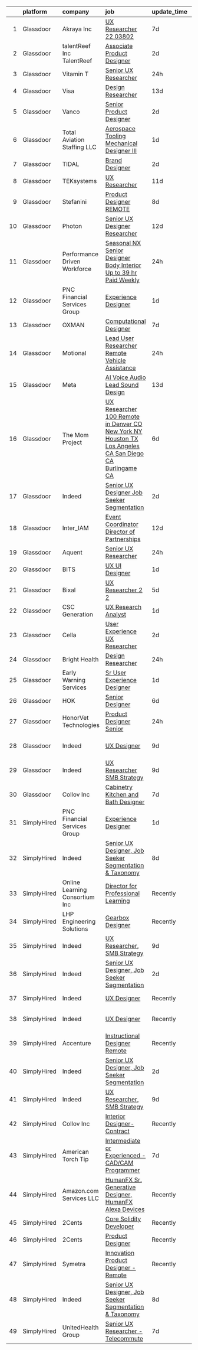 

|    | platform    | company                        | job                                                                                                                                                                                                                                                                                                                                                                                                                                                                                                                                                                                                                                                                                                                                                                                                                                                                                                                                                                                                                                                                                                                                                                                                                                                                                                                                                                                                                                                                                                                                                                                                   | update_time   | location                   |
|---:|:------------|:-------------------------------|:------------------------------------------------------------------------------------------------------------------------------------------------------------------------------------------------------------------------------------------------------------------------------------------------------------------------------------------------------------------------------------------------------------------------------------------------------------------------------------------------------------------------------------------------------------------------------------------------------------------------------------------------------------------------------------------------------------------------------------------------------------------------------------------------------------------------------------------------------------------------------------------------------------------------------------------------------------------------------------------------------------------------------------------------------------------------------------------------------------------------------------------------------------------------------------------------------------------------------------------------------------------------------------------------------------------------------------------------------------------------------------------------------------------------------------------------------------------------------------------------------------------------------------------------------------------------------------------------------|:--------------|:---------------------------|
|  1 | Glassdoor   | Akraya Inc                     | [UX Researcher   22 03802](https://www.glassdoor.com/partner/jobListing.htm?pos=116&ao=1136043&s=58&guid=00000182679f4cb49898dfc1a489345c&src=GD_JOB_AD&t=SR&vt=w&cs=1_12da79b4&cb=1659595869703&jobListingId=1008033552694&jrtk=3-0-1g9jpuj73k6ev801-1g9jpuj7iirl3800-db53e58057eee83a-)                                                                                                                                                                                                                                                                                                                                                                                                                                                                                                                                                                                                                                                                                                                                                                                                                                                                                                                                                                                                                                                                                                                                                                                                                                                                                                             | 7d            | Mountain View, CA          |
|  2 | Glassdoor   | talentReef  Inc    TalentReef  | [Associate Product Designer](https://www.glassdoor.com/partner/jobListing.htm?pos=120&ao=1136043&s=58&guid=00000182679f4cb49898dfc1a489345c&src=GD_JOB_AD&t=SR&vt=w&ea=1&cs=1_aa77d902&cb=1659595869704&jobListingId=1008043502935&jrtk=3-0-1g9jpuj73k6ev801-1g9jpuj7iirl3800-c3207817c4df94fb-)                                                                                                                                                                                                                                                                                                                                                                                                                                                                                                                                                                                                                                                                                                                                                                                                                                                                                                                                                                                                                                                                                                                                                                                                                                                                                                      | 2d            | Denver, CO                 |
|  3 | Glassdoor   | Vitamin T                      | [Senior UX Researcher](https://www.glassdoor.com/partner/jobListing.htm?pos=111&ao=1110586&s=58&guid=00000182679f4cb49898dfc1a489345c&src=GD_JOB_AD&t=SR&vt=w&cs=1_c514a18c&cb=1659595869703&jobListingId=1008050982766&cpc=2CAED5C921A5F994&jrtk=3-0-1g9jpuj73k6ev801-1g9jpuj7iirl3800-1200f6927eaa51f5--6NYlbfkN0DMrcEu7yrtATojKJA7cEzGQ3FdRGWLh0CZQInL4ECGI6k5tN82kdM0OKoro5eXmjo25juUC15Bn_5FvpvryvsrTLUL2oDjCcrQC04tAygTwCOHWWIXXUrE7H70wm1oIINCoA90hGUIv0GH0S6mX26R4nvW9OaQClBfjsAi7lh3itrHhLr5X1-LkC3xwyPgHZndvk2p9dEeyUKgjEgKK7XyecNPDHoPXkL9PxlUKHifQElrzrN89RbCrf60Ej-cVZVleycFgeUVs9FfqlaQUcQYJHNHFgCPkzt6FB0h8JetD_RRsuP5VEnR9NBZBQCR8cRkT0IFsGOjRkrqEYHYhK42dJt2Vcy15d_m-hnKH5Tz17JdSGT5Z6d3MfCf7mlxlNzuC_MmspaMvNilgsJRcf-ZTgN0k98KbrsEknclrjzd8M1JX5g7DKNLw488muli6VwtRjz3Wz31uTSvpm4wMl-O)                                                                                                                                                                                                                                                                                                                                                                                                                                                                                                                                                                                                                                                                                                                                                                                            | 24h           | Remote                     |
|  4 | Glassdoor   | Visa                           | [Design Researcher](https://www.glassdoor.com/partner/jobListing.htm?pos=121&ao=1136043&s=58&guid=00000182679f4cb49898dfc1a489345c&src=GD_JOB_AD&t=SR&vt=w&cs=1_4c94367c&cb=1659595869704&jobListingId=1008021641912&jrtk=3-0-1g9jpuj73k6ev801-1g9jpuj7iirl3800-1e7e7fdd79c17e05-)                                                                                                                                                                                                                                                                                                                                                                                                                                                                                                                                                                                                                                                                                                                                                                                                                                                                                                                                                                                                                                                                                                                                                                                                                                                                                                                    | 13d           | Denver, CO                 |
|  5 | Glassdoor   | Vanco                          | [Senior Product Designer](https://www.glassdoor.com/partner/jobListing.htm?pos=119&ao=1136043&s=58&guid=00000182679f4cb49898dfc1a489345c&src=GD_JOB_AD&t=SR&vt=w&cs=1_66ec9df1&cb=1659595869704&jobListingId=1008045533969&jrtk=3-0-1g9jpuj73k6ev801-1g9jpuj7iirl3800-edf5500286d90d1a-)                                                                                                                                                                                                                                                                                                                                                                                                                                                                                                                                                                                                                                                                                                                                                                                                                                                                                                                                                                                                                                                                                                                                                                                                                                                                                                              | 2d            | Remote                     |
|  6 | Glassdoor   | Total Aviation Staffing  LLC   | [Aerospace Tooling Mechanical Designer III](https://www.glassdoor.com/partner/jobListing.htm?pos=127&ao=1136043&s=58&guid=00000182679f4cb49898dfc1a489345c&src=GD_JOB_AD&t=SR&vt=w&ea=1&cs=1_d6d519a3&cb=1659595869704&jobListingId=1008048584373&jrtk=3-0-1g9jpuj73k6ev801-1g9jpuj7iirl3800-0094d85b17996594-)                                                                                                                                                                                                                                                                                                                                                                                                                                                                                                                                                                                                                                                                                                                                                                                                                                                                                                                                                                                                                                                                                                                                                                                                                                                                                       | 1d            | Macomb, MI                 |
|  7 | Glassdoor   | TIDAL                          | [Brand Designer](https://www.glassdoor.com/partner/jobListing.htm?pos=115&ao=1136043&s=58&guid=00000182679f4cb49898dfc1a489345c&src=GD_JOB_AD&t=SR&vt=w&cs=1_3008dfe3&cb=1659595869703&jobListingId=1008046109956&jrtk=3-0-1g9jpuj73k6ev801-1g9jpuj7iirl3800-eaaac7ea9afa7278-)                                                                                                                                                                                                                                                                                                                                                                                                                                                                                                                                                                                                                                                                                                                                                                                                                                                                                                                                                                                                                                                                                                                                                                                                                                                                                                                       | 2d            | New York, NY               |
|  8 | Glassdoor   | TEKsystems                     | [UX Researcher](https://www.glassdoor.com/partner/jobListing.htm?pos=110&ao=1110586&s=58&guid=00000182679f4cb49898dfc1a489345c&src=GD_JOB_AD&t=SR&vt=w&cs=1_6ef713ce&cb=1659595869703&jobListingId=1008024266120&cpc=B076152010A3B66C&jrtk=3-0-1g9jpuj73k6ev801-1g9jpuj7iirl3800-4a893de833f8edc7--6NYlbfkN0AuKz8EBO1xHDEL7V2YF9xF3dC_I9B9i-Zw2Jh8clPMK9BxhHDJszxSyW718EipT5OKVo0l8fGahg7JVHHTvhMl6NWgDS8cwN9dycP3fH88SEte35WzHnr9jI2zsKnd3aTaH-zb4Mlwe4dGjQZzahKkmSZE0za2Dzfn-JC1lqc6IDMnUy-JJeXOZOvHJn-PgvuibqL3DB7J3ehFkKkR5j7PEbG4pHLL89Zy2Q0UOo7NQOGVV4CyPkiielr9dT8SjlxML4ZDQUhqN2e9ZjAtTDpp8Uh0-btF_1RzAwkFLDhNgP0UBSgsMbyC6sFZTxGvuYJ36Y_QN9dKWBqKTY_LnCw-i3ZXItpaqJjMVeuqJHDdazRmoJ_XhkfXJsBt3jq4RB_tfC3evWUG4RyUG-MGu6LObg3LnZv4w-14bjqJq6fVxmz1Nt0hI_vHJL8q2bMdBzvNCbT5bnO5VXzOkKK-wwEIvNJrSSKyFkeYnIhG-zzIzKSIebTf91WwhgIhKOdF41RW51nb6Nh74JoB9uqxX4sO9irYAtVLOTM05ZEtDQ0UoNd5tmPA-9Ko7u9vsqMzELhuiy6svVnXNKSjCQWPiKAC5updCAwLDemaaMm-Sjb84wDEPy4TTyNtp0RfM7UNh9Mo9gpIXFQ0kEPzfqTOqWUdUIaH4RwQ_x6Ckz3JbldkfQtydSt-HzUsznBeTD7zdNzAB9FqSjA3PepDge16tEkhSNqHEcseWRrbWZsMomtofuLtGVTUi7ZF61dRvbW5xLL6JKOyESmEJUhlmKIwUAqIX5Rg7AO2jH_1MNoR61NK6ygRIditD9-ymoBYnFuRWLP2uVsKmCFsOQZrT_3_4gcAH6ZB1Fh_TIvy0DgdYSzYPgS4yzY8T63WqSFMzyOpZC0qkfT9b515DfQDRipg4i1TzEDzAr9-psJqNc56JTLtK6q0ai96W1Rqp6EWm27rnQs%3D)                                                                                                                                                                                                                                                                                     | 11d           | Sunnyvale, CA              |
|  9 | Glassdoor   | Stefanini                      | [Product Designer   REMOTE](https://www.glassdoor.com/partner/jobListing.htm?pos=114&ao=1136043&s=58&guid=00000182679f4cb49898dfc1a489345c&src=GD_JOB_AD&t=SR&vt=w&ea=1&cs=1_8852a5a8&cb=1659595869703&jobListingId=1008031185723&jrtk=3-0-1g9jpuj73k6ev801-1g9jpuj7iirl3800-603b02cc24df940a-)                                                                                                                                                                                                                                                                                                                                                                                                                                                                                                                                                                                                                                                                                                                                                                                                                                                                                                                                                                                                                                                                                                                                                                                                                                                                                                       | 8d            | Remote                     |
| 10 | Glassdoor   | Photon                         | [Senior UX Designer   Researcher](https://www.glassdoor.com/partner/jobListing.htm?pos=129&ao=1136043&s=58&guid=00000182679f4cb49898dfc1a489345c&src=GD_JOB_AD&t=SR&vt=w&cs=1_e477284a&cb=1659595869704&jobListingId=1008023751498&jrtk=3-0-1g9jpuj73k6ev801-1g9jpuj7iirl3800-3382a5d53fccdd23-)                                                                                                                                                                                                                                                                                                                                                                                                                                                                                                                                                                                                                                                                                                                                                                                                                                                                                                                                                                                                                                                                                                                                                                                                                                                                                                      | 12d           | Washington State           |
| 11 | Glassdoor   | Performance Driven Workforce   | [Seasonal NX Senior Designer   Body Interior  Up to  39 hr  Paid Weekly ](https://www.glassdoor.com/partner/jobListing.htm?pos=106&ao=1110586&s=58&guid=00000182679f4cb49898dfc1a489345c&src=GD_JOB_AD&t=SR&vt=w&ea=1&cs=1_671ed201&cb=1659595869702&jobListingId=1008050454870&cpc=45DC3EB807283E85&jrtk=3-0-1g9jpuj73k6ev801-1g9jpuj7iirl3800-ab71d20a5b18ee41--6NYlbfkN0Dq7wNF6jtLSy1OOYImMj30m8766OlcFNaTQzBYMmYZTRsEBKSn0giEyxH-1f0xX1YOqYBCxATsfRQEnT0NH5f9FW7_Mf--eRn7OUz2ERx-95yHyYbIwbEfsHX17XpPl4rLIpMJ6Ui7TM6z2kX_5FpaYQ5Cl6feZwljN4TlL9c1ldBpycCaV6TjBjCLUBSdiFpUYZkH-YKMoRZj8bMx5Uim-X3EJU902Z8rcx94D_0MeoMiVclFJ6RthaM3mTPi5MyWF5V5cf18wMwV5l_B6KcTq7VsD0DAq4RQvGjHmEBdBmiqTlWeW3p8l8hDW4cuS503gV51prxBPelP2MbCE6RLFr8YvB5aaixpTblmRXTryVw88xmMA6-9QSJa2Ht408qllBATjlyUD32ubW85q1wWdV5gRM5NM2S8dAuWtXdkgvOiSaRHzLVUEchlsJK-6KBsN6aNcVab0jnOSWT7M8f_ds9FvGiN-q_fmPBiBIt4RKvLsLuRZqgITqyRCCYFBRJ0oWpHuEQEmg%3D%3D)                                                                                                                                                                                                                                                                                                                                                                                                                                                                                                                                                                                                                                                                        | 24h           | Livonia, MI                |
| 12 | Glassdoor   | PNC Financial Services Group   | [Experience Designer](https://www.glassdoor.com/partner/jobListing.htm?pos=103&ao=1110586&s=58&guid=00000182679f4cb49898dfc1a489345c&src=GD_JOB_AD&t=SR&vt=w&cs=1_a6984ae7&cb=1659595869702&jobListingId=1008048386280&cpc=0FE1F5EA2BC84A01&jrtk=3-0-1g9jpuj73k6ev801-1g9jpuj7iirl3800-d194c05636cfb8dd--6NYlbfkN0AMofH_6zXbiqn6xehDj89HQNfpf30LHk40Y3Yl5cZTpm-EXukPQNetNbgZyPcaSjnWk2AQ_7TllRUQP2eX0a-X2Itxi7JrCLuvQ3ZkX4gmtsyq4GZAcqg6Nme3aALLW3mNBHCX21H_DdYCluI_u3rSMx6pbTqOyprgBDNi3ZigvOy7jHf4v6za8Dzei3S8L5Mia3m7jCiivwS1ZvXF02VeUvWCaYEKJcrF9ByBd2MT0GIuirFDr0sZTHkqS8XCdxdUG9CJA9TEpE0E84S0jvraPUP0jJ_lDJlCo9pylu-WNQn5FUqlDxxbPhamifZMEVdDiYuZqVqC-UWpXQOHmm_vxwRx6DTpJOtd70ovKuEacHNt1v8H4qncrf45P5Y0j8yUvsJikILrkNbQbnEeDL9ZByD3opNdxG2EmMWLf2Q0UhGKzDOfVUeKmcGswb30W57-fGbR1SO0H2sWPx5KT2we67s5Xg4jgoKlDGIjGKvTCuJDB4x1HkxxdqfjqQ4suaGj6m-LQFFiQ05or8zgwZdnrwcRG71aerbqirctvKX5tqUVnia9DPrallq1sj5U83LgoupZ9N_ngIghgnp-U6WY8jDA7C4GjdGJWgFngpKJ11d8ZM81hLoZdIe-DSzO8hL7s_304ldDwr2qIxEWk53n4FwDpRW9f7IY0PoITJRxSHoPVFtA6AhtgRQo2nI6rAGyf61I3Mu9Vhf6toQdWqPkGPtuVsN9dW43dephNKYQS2TuXb_5R2g-nuqujKKnpIKcePB0rysRcLN-dHADuCEuEIxQSr3psTVH0YutUalPW0jeEqQ-scBMexAHv5uimntqDxmbRhg3-zv1zyPLBKVSOy6BsRHcg9eYrGt66KpvDFk1fpiJsiB9-jxn9JI1eltqqfVxWuSlz-nGHgVOBIPt0g7sbA1iH3807W6LF04doP10mWXBAcPOZhjvoK8MLOaqpGKW_iNjS1K2s_nGtRceo7oYyZVjFqWZVok2Rb8QYjwFJIAxGvkEubfLAqa5l3sT3nJxhFwqx6k85YOUC42kUydTA34JJsL-tR1Qzm4jtWZUuoen7qByXw05uiuPRCsBCVVNx3Tcp2IbBysFrVRI_fIzrpkJC4Gfg6Mxkglj79Te_lqYgHYACEVJqnjbwbjYCAH8FKn5USs2EYfLLgSlAmA1f6fYKyNWuF6XmD-Wiro3i20INjFBJUEOQl6AsNH-K58Mtc00zA%3D%3D) | 1d            | Pittsburgh, PA             |
| 13 | Glassdoor   | OXMAN                          | [Computational Designer](https://www.glassdoor.com/partner/jobListing.htm?pos=122&ao=1136043&s=58&guid=00000182679f4cb49898dfc1a489345c&src=GD_JOB_AD&t=SR&vt=w&cs=1_56e68f86&cb=1659595869704&jobListingId=1008033942178&jrtk=3-0-1g9jpuj73k6ev801-1g9jpuj7iirl3800-848e2986704e05c3-)                                                                                                                                                                                                                                                                                                                                                                                                                                                                                                                                                                                                                                                                                                                                                                                                                                                                                                                                                                                                                                                                                                                                                                                                                                                                                                               | 7d            | New York, NY               |
| 14 | Glassdoor   | Motional                       | [Lead User Researcher   Remote Vehicle Assistance](https://www.glassdoor.com/partner/jobListing.htm?pos=125&ao=1136043&s=58&guid=00000182679f4cb49898dfc1a489345c&src=GD_JOB_AD&t=SR&vt=w&cs=1_b825858d&cb=1659595869704&jobListingId=1008051309048&jrtk=3-0-1g9jpuj73k6ev801-1g9jpuj7iirl3800-8c92ed74f307c5ce-)                                                                                                                                                                                                                                                                                                                                                                                                                                                                                                                                                                                                                                                                                                                                                                                                                                                                                                                                                                                                                                                                                                                                                                                                                                                                                     | 24h           | Santa Monica, CA           |
| 15 | Glassdoor   | Meta                           | [AI Voice   Audio Lead  Sound Design](https://www.glassdoor.com/partner/jobListing.htm?pos=118&ao=1136043&s=58&guid=00000182679f4cb49898dfc1a489345c&src=GD_JOB_AD&t=SR&vt=w&cs=1_5bf25343&cb=1659595869703&jobListingId=1008021120899&jrtk=3-0-1g9jpuj73k6ev801-1g9jpuj7iirl3800-3742c42833676254-)                                                                                                                                                                                                                                                                                                                                                                                                                                                                                                                                                                                                                                                                                                                                                                                                                                                                                                                                                                                                                                                                                                                                                                                                                                                                                                  | 13d           | Remote                     |
| 16 | Glassdoor   | The Mom Project                | [UX Researcher  100  Remote in Denver  CO  New York  NY  Houston  TX  Los Angeles  CA  San Diego  CA  Burlingame  CA ](https://www.glassdoor.com/partner/jobListing.htm?pos=102&ao=1110586&s=58&guid=00000182679f4cb49898dfc1a489345c&src=GD_JOB_AD&t=SR&vt=w&cs=1_1dbaa68e&cb=1659595869702&jobListingId=1008034968036&cpc=7E331B339EFC28D0&jrtk=3-0-1g9jpuj73k6ev801-1g9jpuj7iirl3800-67172432695b284b--6NYlbfkN0BDp_epf89aHDQhKpPegNJQ_ldQpEFZQsM9OcONMGxWx6pU56EKHF58QjVdAUvn2gXbir20QHWRLNwdvRc3_NIGqJ-s9orVohzQ1eBZAEMF8feyYqvQOp_ymqfL4B7zGZu4pnTpy7cWuCNrkPyTgz6AUWGiur08UrlqpByqfLO4_6Q0VWQySabg-qBtAHizrb_DkBrnxtLEFepyqCVl7mt2aAPNnCoArad_B3oYENUk80GuGlD-twQFnCUbEJlQF1qsoAV9q6Frx_PN8tkMKlml3aJAl-0ozSLJze-cc1PqkAJZjwR1KkAqmKBpp_yeuyMjmixcYitS-OpwbfI4oI6Sgo3hmNurNWfJ1MDsOA9MgWJmjcTYYTDuvDmsDES6ofiVpf6MFnM7fOgWyXOcBBgAy9EVmlFy4KZMy4A0cTMlXrKLUzJLJJCjVZKJGIKpZbM_EAHE93oIUaH5b2xs-_u7AZAoE73PdwP7yO8cq58JSm27TCszJDrFEUiQrqRcst8JSVIDIca379QhfNYIID-WDCF-AIvpMS-XBMCmNM-HnZMLSGVrBUYJptXNI4FlwZAfP-wX83MzIg%3D%3D)                                                                                                                                                                                                                                                                                                                                                                                                                                                                                                                                                                | 6d            | Houston, TX                |
| 17 | Glassdoor   | Indeed                         | [Senior UX Designer  Job Seeker Segmentation](https://www.glassdoor.com/partner/jobListing.htm?pos=105&ao=1110586&s=58&guid=00000182679f4cb49898dfc1a489345c&src=GD_JOB_AD&t=SR&vt=w&cs=1_ef1d496c&cb=1659595869702&jobListingId=1008045137922&cpc=1160948BCBA38B5B&jrtk=3-0-1g9jpuj73k6ev801-1g9jpuj7iirl3800-ba22dd3dffbff0ff--6NYlbfkN0CiRNM7CVr8YueLFKlzwbFWI0o7IjV438l4sVrvKZ0flpURU_mqoI8EbsK64YRr3OBxamdZgdgko2CTfioXCY_DYHIB2xxcyVwomUs2pzvmtaphLKjiNDB_cy3xqXCuLNWRh7cQuUlcbFgaGG8KCxN0jJPzf7cgbXkBzQFyoHT4iI93G_pHj1G5hgk02PxcU8whOwVWH4CGHluii6nIOcNBjoKl4GUyasVXgB7XN2cNoWowe-UKLblee8GxHsDteR_GOt2qm2eCmY6hJcMQHMYSIKQWDY-FUORA5-pPDkJ3JO7SZQ1vxFHFcZe_L76EIZQ0XWllxPywO4ZZWpdSXIprW8qmcITh_0Fg9GMderwGBf4-wql6gt-QllUY_9GiWvcOcUmeKn641I71jioD2-Tb0Q9xTszwvedXb-M3wncVv2cnzVLGP4OaznlNIrMAYkaTx5dh-Lsy49H4JoqbFvCVZb5ZXUk-vRP8k5xf_TMaMkyp4i4UTUFBWaRz8edurQ--4sCVLetcy011pBcJGbz8QDWU5AeMvZ3L4TbcCU0bRg%3D%3D)                                                                                                                                                                                                                                                                                                                                                                                                                                                                                                                                                                                                                                                                         | 2d            | New York, NY               |
| 18 | Glassdoor   | Inter_IAM                      | [Event Coordinator   Director of Partnerships](https://www.glassdoor.com/partner/jobListing.htm?pos=130&ao=1136043&s=58&guid=00000182679f4cb49898dfc1a489345c&src=GD_JOB_AD&t=SR&vt=w&ea=1&cs=1_1c4ad478&cb=1659595869705&jobListingId=1008022182568&jrtk=3-0-1g9jpuj73k6ev801-1g9jpuj7iirl3800-96cec4608558ae4e-)                                                                                                                                                                                                                                                                                                                                                                                                                                                                                                                                                                                                                                                                                                                                                                                                                                                                                                                                                                                                                                                                                                                                                                                                                                                                                    | 12d           | Manhattan                  |
| 19 | Glassdoor   | Aquent                         | [Senior UX Researcher](https://www.glassdoor.com/partner/jobListing.htm?pos=109&ao=1110586&s=58&guid=00000182679f4cb49898dfc1a489345c&src=GD_JOB_AD&t=SR&vt=w&cs=1_62f476b7&cb=1659595869703&jobListingId=1008051208353&cpc=AC285F3A3ECA6BB0&jrtk=3-0-1g9jpuj73k6ev801-1g9jpuj7iirl3800-703d341d7d342d9c--6NYlbfkN0DMrcEu7yrtATojKJA7cEzGQ3FdRGWLh0CZQInL4ECGI9gD0Wolx9R2EDT7B77c2cRSY10wi-ePXOJg8nIu_ibrbHRamPzJmmrf-cgfHP2MYPuFr3C6FYWCt61aKloC0ogvAb_8L5f2BdltsHItqfiMWyZt7klUMZcB88DRRep0swhEX1lvOQjqAf86CrR1x1NVfuIY6frGpHYBqAJUaxbePpe6ElZCSWZnvGbFvoGNOYmCWF0dytpgtAeJ-4GsEA802xTlHJI11JVSksfljunndRpAWO_lQI2V7lSh58gA9WcReFZV86VFtC3e0ffdPGkacqv0eqtnX9IVQFG81tWmpVZ93c-hPxZUdXmqfEj-R8Zvc3SxFX0ZkKFYURAvoyv2zpDqxJIH16LototcDbm7PANAo258KJFfatGdPLFJy0ieuz-cmhmnOBkKuQT3LYZZQR8Fn0bDAA%3D%3D)                                                                                                                                                                                                                                                                                                                                                                                                                                                                                                                                                                                                                                                                                                                                                                                                | 24h           | Remote                     |
| 20 | Glassdoor   | BITS                           | [UX UI Designer](https://www.glassdoor.com/partner/jobListing.htm?pos=112&ao=1136043&s=58&guid=00000182679f4cb49898dfc1a489345c&src=GD_JOB_AD&t=SR&vt=w&ea=1&cs=1_b30633ae&cb=1659595869703&jobListingId=1008047974985&jrtk=3-0-1g9jpuj73k6ev801-1g9jpuj7iirl3800-47fb3ab9c67367c6-)                                                                                                                                                                                                                                                                                                                                                                                                                                                                                                                                                                                                                                                                                                                                                                                                                                                                                                                                                                                                                                                                                                                                                                                                                                                                                                                  | 1d            | Remote                     |
| 21 | Glassdoor   | Bixal                          | [UX Researcher  2 2 ](https://www.glassdoor.com/partner/jobListing.htm?pos=117&ao=1136043&s=58&guid=00000182679f4cb49898dfc1a489345c&src=GD_JOB_AD&t=SR&vt=w&cs=1_80acda01&cb=1659595869703&jobListingId=1008037926238&jrtk=3-0-1g9jpuj73k6ev801-1g9jpuj7iirl3800-c85373c387c37d19-)                                                                                                                                                                                                                                                                                                                                                                                                                                                                                                                                                                                                                                                                                                                                                                                                                                                                                                                                                                                                                                                                                                                                                                                                                                                                                                                  | 5d            | Remote                     |
| 22 | Glassdoor   | CSC Generation                 | [UX Research Analyst](https://www.glassdoor.com/partner/jobListing.htm?pos=126&ao=1136043&s=58&guid=00000182679f4cb49898dfc1a489345c&src=GD_JOB_AD&t=SR&vt=w&ea=1&cs=1_5cd4d481&cb=1659595869704&jobListingId=1008048415916&jrtk=3-0-1g9jpuj73k6ev801-1g9jpuj7iirl3800-235d36f01d85a177-)                                                                                                                                                                                                                                                                                                                                                                                                                                                                                                                                                                                                                                                                                                                                                                                                                                                                                                                                                                                                                                                                                                                                                                                                                                                                                                             | 1d            | Remote                     |
| 23 | Glassdoor   | Cella                          | [User Experience  UX  Researcher](https://www.glassdoor.com/partner/jobListing.htm?pos=107&ao=1110586&s=58&guid=00000182679f4cb49898dfc1a489345c&src=GD_JOB_AD&t=SR&vt=w&cs=1_2e45adc2&cb=1659595869702&jobListingId=1008045052844&cpc=AC285F3A3ECA6BB0&jrtk=3-0-1g9jpuj73k6ev801-1g9jpuj7iirl3800-6d58baa8330f8770--6NYlbfkN0ABL5jwqrJX8j4-zsE1pdctockIOMh3bUiDojLxDHSgft-IBPHc-ugKxXUaFJpc9ddpyUgFYxnN70aeuDxVlkRdk37H9fljgKxdJ0FdYKdbBR-zog33yz7cFrRVHW4CUahEIfhNDEF_a2a7YyOPh9VEGwGEFyxh5P8JKp4HirXwfLiiuGflddW0tEFlzGH_hx0msj9DONKQD3iPasoV9oQZ-LDbtXhOlwGfZN6Ani9DQHqaZAoUDN04VnUUj7GzsbufDH_-eJsChC7uzP9VGIYwwRWzwVd71SKs8_3UQ-lBAUlimMnfXFSsXt08HfNHZR68FhL1Hp9BBSLa9g-Fcb6flQ2Bcz-0ft5N-DW8HkRo1BsB_YyXM8ZCA-R76MvQLqp8u3xnMMh2XaeuSixIEIlgQQBZ3RMrVH6np2OESPCF6e4i8q-h5agENfGnRoIs-hfZO-WnYXkiCr0mNdEYLqDTWq_gKcyswbnOL1-6LclztK5NcgRkhnv20m7kjKs5Dx_uOX3XKypPUCQ-Dw-fVGqJje6i1LkRDDTCVCVtk9Ls9dYE7ZEH3y50jKrxwYniCDnNBmy_8ilj2MkZp1pd9DfdPj6cSh6cu2YzOC7MNvVloA-qx2KENU9oxNKZyQnj6zYENMgKbCtFEeHnRZf7fwsVTpJ1nubuv8QYmwJa_dI8IkT_jbLYznra4RMl351w3EihfNE4oek6r2kyhS2KcfbeTD1b-OAOcfj9jzh5906FVEPn_CdGQoze)                                                                                                                                                                                                                                                                                                                                                                                                                                                                                 | 2d            | Basking Ridge, NJ          |
| 24 | Glassdoor   | Bright Health                  | [Design Researcher](https://www.glassdoor.com/partner/jobListing.htm?pos=113&ao=1136043&s=58&guid=00000182679f4cb49898dfc1a489345c&src=GD_JOB_AD&t=SR&vt=w&cs=1_4c3a19a4&cb=1659595869703&jobListingId=1008049817769&jrtk=3-0-1g9jpuj73k6ev801-1g9jpuj7iirl3800-3870ec27aecab062-)                                                                                                                                                                                                                                                                                                                                                                                                                                                                                                                                                                                                                                                                                                                                                                                                                                                                                                                                                                                                                                                                                                                                                                                                                                                                                                                    | 24h           | Remote                     |
| 25 | Glassdoor   | Early Warning Services         | [Sr  User Experience Designer](https://www.glassdoor.com/partner/jobListing.htm?pos=123&ao=1136043&s=58&guid=00000182679f4cb49898dfc1a489345c&src=GD_JOB_AD&t=SR&vt=w&cs=1_4701feb4&cb=1659595869704&jobListingId=1008048006364&jrtk=3-0-1g9jpuj73k6ev801-1g9jpuj7iirl3800-26dc81943396bede-)                                                                                                                                                                                                                                                                                                                                                                                                                                                                                                                                                                                                                                                                                                                                                                                                                                                                                                                                                                                                                                                                                                                                                                                                                                                                                                         | 1d            | San Francisco, CA          |
| 26 | Glassdoor   | HOK                            | [Senior Designer](https://www.glassdoor.com/partner/jobListing.htm?pos=128&ao=1136043&s=58&guid=00000182679f4cb49898dfc1a489345c&src=GD_JOB_AD&t=SR&vt=w&ea=1&cs=1_16505f61&cb=1659595869704&jobListingId=1008036782884&jrtk=3-0-1g9jpuj73k6ev801-1g9jpuj7iirl3800-54d0d388d77ebebe-)                                                                                                                                                                                                                                                                                                                                                                                                                                                                                                                                                                                                                                                                                                                                                                                                                                                                                                                                                                                                                                                                                                                                                                                                                                                                                                                 | 6d            | New York, NY               |
| 27 | Glassdoor   | HonorVet Technologies          | [Product Designer Senior](https://www.glassdoor.com/partner/jobListing.htm?pos=108&ao=1110586&s=58&guid=00000182679f4cb49898dfc1a489345c&src=GD_JOB_AD&t=SR&vt=w&ea=1&cs=1_abc97f49&cb=1659595869703&jobListingId=1008050190419&cpc=AC285F3A3ECA6BB0&jrtk=3-0-1g9jpuj73k6ev801-1g9jpuj7iirl3800-7863051d6ff379da--6NYlbfkN0CPAXerPCigbGFrKuhnd5kMF9E892YZnMhVyLV70FU6X9q2VHhXkacy4oEVJb7uP5NzxVZrDapYWtioIZyniS0AIblkRYapA5MtgrFQNTBtTmHQDjEzO1C87w5c-wipDPKuAO8FKA3uOjT7XWUIgYc9s-yK7D6hr6C3ZR1_w58tBhWKRZbx8Uj34kYGjYLg57obLkrdvIbBi41ne_EDS0eRyAAhBr7W_LqbHgHl2yyCanwteMWqm6VfL3BnyEFw79SnHDWvPNPm19u4_E0yO9osM2s7Kzlho4JGXaCsn12LN6nWRzSUw-1I_JB5zy1UFGaKSnXmY_77pxxBfrhWqmK0Um3csNU-Nieg1S5PUzDBsZYPvIkK-1jRH7A9UJyGChtWA_bqR4ObnfBPvbgINgj23ulelCOPUvEyBH3WpmfdCZXVnEdKSZB86flsdmeRWR-Aoa7H6wJamas1qQcMF0mdsEmuiEVGsSVZ9gHih0EZvzco5dcKTzcQGwuxjFdWxezbtGnjSZ9CN5ADfxSgd-igIotnFrO8Yr8qyzGNLVL7MXUM2dmmdQR8hC20X5W3gGUYAT8m-QhJPP8u2wrgSyspKy2G52szY_E9-EHrVv5vfNG1AwAds0nkjJu_VXM9WshBhg-N5Gl6e2ed1qF_BJbhxnF8aEdGuz-QeDhklRXYOTsxtsXg_Yg6D2DsRC_RUGG39zfRCKNia7T7Sk84CQuqGpbyxpm4Z7DilrEqt451ZMhAMCV8hmttJF6v9s1gzwucR4NxD4CZZ2PvhhrymJjC_iSDOsgRDGULQsqxHLi5vhvnHWYBhICxpViIV3x2FPo_gd7D0IYFH6dTXyTdsN7ZR6PwP9bxcaqfTrJkAkJZPd4Fv-UOoWO3mUZulLVxQoggHdU25gqtpitQWY7jC5FSr6c6EQCltdUWXKZXv-wC8SyGraxhwZZBdn-507vRd5DHsXxW4iqP_M4346uFhY-ZMoK2MdL6B8_YjUq-gEP-YQInt1wYcJN_WnkgElaBB98%3D)                                                                                                                                                                                                      | 24h           | Dearborn, MI               |
| 28 | Glassdoor   | Indeed                         | [UX Designer](https://www.glassdoor.com/partner/jobListing.htm?pos=101&ao=1110586&s=58&guid=00000182679f4cb49898dfc1a489345c&src=GD_JOB_AD&t=SR&vt=w&cs=1_1eb2f419&cb=1659595869702&jobListingId=1008028578102&cpc=9C2286EA3771AAF6&jrtk=3-0-1g9jpuj73k6ev801-1g9jpuj7iirl3800-2cc1071fb75654da--6NYlbfkN0CiRNM7CVr8YueLFKlzwbFWI0o7IjV438l4sVrvKZ0flpURU_mqoI8EbsK64YRr3OBYYZalZrIwKssoeo6VoDij59fqsdwtzHKpuAN9G1807uO77Tfa8ejE6RtPKcGioDYAYwx3GOtjJTokwiiBuVm99tnuj5zhfnh0G4p44u-VeDzF1xhHbpl1WSAnA2ClJknxN0lplujqaTmNbxG-KukUttFQxFJ5MAuNfoiQbcglcjABBWdwQf-kzdLCbqvrbOlcqqXvpXCrD_i0A3KuuLHJozAi3fz_-jfdeLCDRrZGXQb54WWg0Qw9GEsQAVWQUewPqX-et1UjKggRAc3cOzTa3qyxV30evDVwazakvOO5h6A9M7r795Da1G5yR5sLAMXdm3eR40uS9V-hKBsNVn-tA1cc-I3pUkvDWOQ4LJzdYcGdMzT87zacg-ofk4JZkE18N2CCvZs71QwWUO6L-NnmwbMzlHyGwqI7Pj2tBvevgTmJjt8UXPTT9SJczv_Co5-s-Mvya0JPcHvDryuJOAtllG0s0lXgGTXM166ekfJb7w%3D%3D)                                                                                                                                                                                                                                                                                                                                                                                                                                                                                                                                                                                                                                                                                                         | 9d            | San Francisco, CA          |
| 29 | Glassdoor   | Indeed                         | [UX Researcher  SMB Strategy](https://www.glassdoor.com/partner/jobListing.htm?pos=104&ao=1110586&s=58&guid=00000182679f4cb49898dfc1a489345c&src=GD_JOB_AD&t=SR&vt=w&cs=1_7de3776d&cb=1659595869702&jobListingId=1008028151469&cpc=149B3D5996025BBA&jrtk=3-0-1g9jpuj73k6ev801-1g9jpuj7iirl3800-36ca236a5a045261--6NYlbfkN0CiRNM7CVr8YueLFKlzwbFWI0o7IjV438l4sVrvKZ0flpURU_mqoI8EbsK64YRr3OBmXK5c0D_VIq-XAz-SijDLcgxaAEZ1LGCz0647mMt3IKGcnLZeJ4XsnVD6rI2ODiyjHnq36ZPOWJj9mBHyqJyUTJasZe8jUOgx905CZfEUHmGuSwNOBd25DOttNKT-0-sh6kPSP9RYpCnP1qKi1464u0u9TyOcFDdzLyaO2lT5PA7o5_oOlZEn5MP6p_8hMHhHmYwS2bXpbT2O3RkfeclWe_fGxQhfWgSafjfI80qiicJspDk6xCOdRr-8XA5irgX4umlOvlVBeQKuWgIAhi_zqE0sX3044I0Zh66p2q3aLj0ZKKUyNXTRo2Y9R-GM-Lzwut0CSLvwZfpZCCyv4dyo_hXCNMPRtjJUg4zReCr28OGtwq3581p_ZIQD0ZcWy49W5fqKhR2Sv-Wx9gGm0CiWfEu9SaDOx29biiZcp6Vor0LYpvQkNtHn1YznoZFO2Vu4dDB5UP7fQ_fITrlI8c5fMIjxpHowoVM%3D)                                                                                                                                                                                                                                                                                                                                                                                                                                                                                                                                                                                                                                                                                                       | 9d            | Austin, TX                 |
| 30 | Glassdoor   | Collov Inc                     | [Cabinetry  Kitchen and Bath Designer](https://www.glassdoor.com/partner/jobListing.htm?pos=124&ao=1136043&s=58&guid=00000182679f4cb49898dfc1a489345c&src=GD_JOB_AD&t=SR&vt=w&ea=1&cs=1_f00784dd&cb=1659595869704&jobListingId=1008033756043&jrtk=3-0-1g9jpuj73k6ev801-1g9jpuj7iirl3800-36c463b7fc248d4c-)                                                                                                                                                                                                                                                                                                                                                                                                                                                                                                                                                                                                                                                                                                                                                                                                                                                                                                                                                                                                                                                                                                                                                                                                                                                                                            | 7d            | Los Angeles, CA            |
| 31 | SimplyHired | PNC Financial Services Group   | [Experience Designer](https://www.simplyhired.com/job/58_3quyQN4Zel29JWoBRBWkVg8N-25LbWgixWnRSIYcJd0FuqqdN3A?q=generative+designer)                                                                                                                                                                                                                                                                                                                                                                                                                                                                                                                                                                                                                                                                                                                                                                                                                                                                                                                                                                                                                                                                                                                                                                                                                                                                                                                                                                                                                                                                   | 1d            | Pittsburgh, PA             |
| 32 | SimplyHired | Indeed                         | [Senior UX Designer, Job Seeker Segmentation & Taxonomy](https://www.simplyhired.com/job/N5TC9Cb3qd3rwb9XJiUhN82r3JfQBY-2vA1JlllQGzZuw3xBnMUj1A?q=generative+designer)                                                                                                                                                                                                                                                                                                                                                                                                                                                                                                                                                                                                                                                                                                                                                                                                                                                                                                                                                                                                                                                                                                                                                                                                                                                                                                                                                                                                                                | 8d            | United States              |
| 33 | SimplyHired | Online Learning Consortium Inc | [Director for Professional Learning](https://www.simplyhired.com/job/NF9th_XZHA-eDhzVyWI0dNBfHWDQqHIFh-A_QRkwKcQ4vxVaLKTcng?q=generative+designer)                                                                                                                                                                                                                                                                                                                                                                                                                                                                                                                                                                                                                                                                                                                                                                                                                                                                                                                                                                                                                                                                                                                                                                                                                                                                                                                                                                                                                                                    | Recently      | Boston, MA                 |
| 34 | SimplyHired | LHP Engineering Solutions      | [Gearbox Designer](https://www.simplyhired.com/job/VMY6SP8_4getA_7vpm0beyLYlhyePz0Z4YOFw2xXbYA0aVDhHjkIHw?q=generative+designer)                                                                                                                                                                                                                                                                                                                                                                                                                                                                                                                                                                                                                                                                                                                                                                                                                                                                                                                                                                                                                                                                                                                                                                                                                                                                                                                                                                                                                                                                      | Recently      | Novi, MI                   |
| 35 | SimplyHired | Indeed                         | [UX Researcher, SMB Strategy](https://www.simplyhired.com/job/f6xfgRp6ncb3mweiYpJl0lcNh6RqwiRhOXD0BcxGCk6ks_GAha9s_g?q=generative+designer)                                                                                                                                                                                                                                                                                                                                                                                                                                                                                                                                                                                                                                                                                                                                                                                                                                                                                                                                                                                                                                                                                                                                                                                                                                                                                                                                                                                                                                                           | 9d            | Austin, TX                 |
| 36 | SimplyHired | Indeed                         | [Senior UX Designer, Job Seeker Segmentation](https://www.simplyhired.com/job/bqxYj7YzOC-0yqUBtFQn3JIQPheLyV4APgvzNYD36j4odGw-54lb-Q?q=generative+designer)                                                                                                                                                                                                                                                                                                                                                                                                                                                                                                                                                                                                                                                                                                                                                                                                                                                                                                                                                                                                                                                                                                                                                                                                                                                                                                                                                                                                                                           | 2d            | New York, NY               |
| 37 | SimplyHired | Indeed                         | [UX Designer](https://www.simplyhired.com/job/URziMhrNTaKa1PLKfIfrhF-GuRmaj4gn2FhVHZfhBU3tWsV0R0J4dw?q=generative+designer)                                                                                                                                                                                                                                                                                                                                                                                                                                                                                                                                                                                                                                                                                                                                                                                                                                                                                                                                                                                                                                                                                                                                                                                                                                                                                                                                                                                                                                                                           | Recently      | United States              |
| 38 | SimplyHired | Indeed                         | [UX Designer](https://www.simplyhired.com/job/URziMhrNTaKa1PLKfIfrhF-GuRmaj4gn2FhVHZfhBU3tWsV0R0J4dw?q=generative+designer)                                                                                                                                                                                                                                                                                                                                                                                                                                                                                                                                                                                                                                                                                                                                                                                                                                                                                                                                                                                                                                                                                                                                                                                                                                                                                                                                                                                                                                                                           | Recently      | United States +4 locations |
| 39 | SimplyHired | Accenture                      | [Instructional Designer Remote](https://www.simplyhired.com/job/hr8ncoKfleUGVuo--GGLtxtufm9lBPA3q1EeawLyF1PXiiCen_poQw?q=generative+designer)                                                                                                                                                                                                                                                                                                                                                                                                                                                                                                                                                                                                                                                                                                                                                                                                                                                                                                                                                                                                                                                                                                                                                                                                                                                                                                                                                                                                                                                         | Recently      | Remote                     |
| 40 | SimplyHired | Indeed                         | [Senior UX Designer, Job Seeker Segmentation](https://www.simplyhired.com/job/bqxYj7YzOC-0yqUBtFQn3JIQPheLyV4APgvzNYD36j4odGw-54lb-Q?q=generative+designer)                                                                                                                                                                                                                                                                                                                                                                                                                                                                                                                                                                                                                                                                                                                                                                                                                                                                                                                                                                                                                                                                                                                                                                                                                                                                                                                                                                                                                                           | 2d            | New York, NY +4 locations  |
| 41 | SimplyHired | Indeed                         | [UX Researcher, SMB Strategy](https://www.simplyhired.com/job/f6xfgRp6ncb3mweiYpJl0lcNh6RqwiRhOXD0BcxGCk6ks_GAha9s_g?q=generative+designer)                                                                                                                                                                                                                                                                                                                                                                                                                                                                                                                                                                                                                                                                                                                                                                                                                                                                                                                                                                                                                                                                                                                                                                                                                                                                                                                                                                                                                                                           | 9d            | Austin, TX +1 location     |
| 42 | SimplyHired | Collov Inc                     | [Interior Designer-Contract](https://www.simplyhired.com/job/BWulXfwm_DajYkRoVR_cHEZ0YAw0ZzUYn4k1ZR9ZbVk7SbJZhkaf0Q?q=generative+designer)                                                                                                                                                                                                                                                                                                                                                                                                                                                                                                                                                                                                                                                                                                                                                                                                                                                                                                                                                                                                                                                                                                                                                                                                                                                                                                                                                                                                                                                            | Recently      | Remote                     |
| 43 | SimplyHired | American Torch Tip             | [Intermediate or Experienced - CAD/CAM Programmer](https://www.simplyhired.com/job/ifV5vJ5oIJ-RFxVjcNkr2FGqpGsMGx_xuALRe694-z420ejluC13oA?q=generative+designer)                                                                                                                                                                                                                                                                                                                                                                                                                                                                                                                                                                                                                                                                                                                                                                                                                                                                                                                                                                                                                                                                                                                                                                                                                                                                                                                                                                                                                                      | 7d            | Bradenton, FL              |
| 44 | SimplyHired | Amazon.com Services LLC        | [HumanFX Sr. Generative Designer, HumanFX Alexa Devices](https://www.simplyhired.com/job/SSrYI_L00o51iyDd7qkZ-T9exLAgSWhXx3vY8D9A9QeIMCvp9Z202A?q=generative+designer)                                                                                                                                                                                                                                                                                                                                                                                                                                                                                                                                                                                                                                                                                                                                                                                                                                                                                                                                                                                                                                                                                                                                                                                                                                                                                                                                                                                                                                | Recently      | Remote                     |
| 45 | SimplyHired | 2Cents                         | [Core Solidity Developer](https://www.simplyhired.com/job/yaTegn-ORs8Xd35tTGfbV12cQTOp2DiyeY9m5_FSPmo1bC_GefnhsA?q=generative+designer)                                                                                                                                                                                                                                                                                                                                                                                                                                                                                                                                                                                                                                                                                                                                                                                                                                                                                                                                                                                                                                                                                                                                                                                                                                                                                                                                                                                                                                                               | Recently      | Remote                     |
| 46 | SimplyHired | 2Cents                         | [Product Designer](https://www.simplyhired.com/job/hfDbNr8nE59mZFMKpfn6QfxbSTb1dwOOakE4x9PO6RQwDAuXGUzsaw?q=generative+designer)                                                                                                                                                                                                                                                                                                                                                                                                                                                                                                                                                                                                                                                                                                                                                                                                                                                                                                                                                                                                                                                                                                                                                                                                                                                                                                                                                                                                                                                                      | Recently      | Remote                     |
| 47 | SimplyHired | Symetra                        | [Innovation Product Designer - Remote](https://www.simplyhired.com/job/hSkWjaWMYgFhCFQx-vz3tfIowyPuP4lujgWiB5HyDVHP--PC0XA9tQ?q=generative+designer)                                                                                                                                                                                                                                                                                                                                                                                                                                                                                                                                                                                                                                                                                                                                                                                                                                                                                                                                                                                                                                                                                                                                                                                                                                                                                                                                                                                                                                                  | Recently      | Bellevue, WA               |
| 48 | SimplyHired | Indeed                         | [Senior UX Designer, Job Seeker Segmentation & Taxonomy](https://www.simplyhired.com/job/N5TC9Cb3qd3rwb9XJiUhN82r3JfQBY-2vA1JlllQGzZuw3xBnMUj1A?q=generative+designer)                                                                                                                                                                                                                                                                                                                                                                                                                                                                                                                                                                                                                                                                                                                                                                                                                                                                                                                                                                                                                                                                                                                                                                                                                                                                                                                                                                                                                                | 8d            | United States              |
| 49 | SimplyHired | UnitedHealth Group             | [Senior UX Researcher - Telecommute](https://www.simplyhired.com/job/Kj10E5wDZnDrsNyfLJp_-71vxsbCjNV0pUm7wxSKQHIK22TL5p-KMw?q=generative+designer)                                                                                                                                                                                                                                                                                                                                                                                                                                                                                                                                                                                                                                                                                                                                                                                                                                                                                                                                                                                                                                                                                                                                                                                                                                                                                                                                                                                                                                                    | 7d            | Irvine, CA                 |